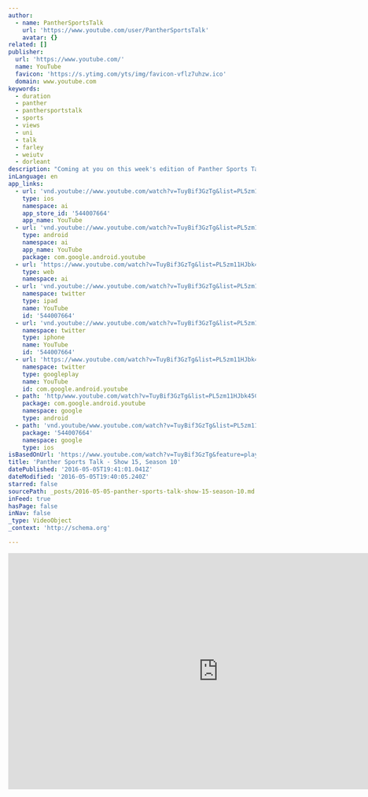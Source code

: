 ```yaml
---
author:
  - name: PantherSportsTalk
    url: 'https://www.youtube.com/user/PantherSportsTalk'
    avatar: {}
related: []
publisher:
  url: 'https://www.youtube.com/'
  name: YouTube
  favicon: 'https://s.ytimg.com/yts/img/favicon-vflz7uhzw.ico'
  domain: www.youtube.com
keywords:
  - duration
  - panther
  - panthersportstalk
  - sports
  - views
  - uni
  - talk
  - farley
  - weiutv
  - dorleant
description: "Coming at you on this week's edition of Panther Sports Talk. It's 4 wins in a row for the football team... Today we recap the 41 to zero victory last Saturday. We feature an offensive and defensive player that show up all over the field."
inLanguage: en
app_links:
  - url: 'vnd.youtube://www.youtube.com/watch?v=TuyBif3GzTg&list=PL5zm11HJbk45C_gXjVQuSFdtUpcUh6iA2&feature=applinks'
    type: ios
    namespace: ai
    app_store_id: '544007664'
    app_name: YouTube
  - url: 'vnd.youtube://www.youtube.com/watch?v=TuyBif3GzTg&list=PL5zm11HJbk45C_gXjVQuSFdtUpcUh6iA2&feature=applinks'
    type: android
    namespace: ai
    app_name: YouTube
    package: com.google.android.youtube
  - url: 'https://www.youtube.com/watch?v=TuyBif3GzTg&list=PL5zm11HJbk45C_gXjVQuSFdtUpcUh6iA2&feature=applinks'
    type: web
    namespace: ai
  - url: 'vnd.youtube://www.youtube.com/watch?v=TuyBif3GzTg&list=PL5zm11HJbk45C_gXjVQuSFdtUpcUh6iA2&feature=applinks'
    namespace: twitter
    type: ipad
    name: YouTube
    id: '544007664'
  - url: 'vnd.youtube://www.youtube.com/watch?v=TuyBif3GzTg&list=PL5zm11HJbk45C_gXjVQuSFdtUpcUh6iA2&feature=applinks'
    namespace: twitter
    type: iphone
    name: YouTube
    id: '544007664'
  - url: 'https://www.youtube.com/watch?v=TuyBif3GzTg&list=PL5zm11HJbk45C_gXjVQuSFdtUpcUh6iA2'
    namespace: twitter
    type: googleplay
    name: YouTube
    id: com.google.android.youtube
  - path: 'http/www.youtube.com/watch?v=TuyBif3GzTg&list=PL5zm11HJbk45C_gXjVQuSFdtUpcUh6iA2'
    package: com.google.android.youtube
    namespace: google
    type: android
  - path: 'vnd.youtube/www.youtube.com/watch?v=TuyBif3GzTg&list=PL5zm11HJbk45C_gXjVQuSFdtUpcUh6iA2'
    package: '544007664'
    namespace: google
    type: ios
isBasedOnUrl: 'https://www.youtube.com/watch?v=TuyBif3GzTg&feature=player_embedded&list=PL5zm11HJbk45C_gXjVQuSFdtUpcUh6iA2'
title: 'Panther Sports Talk - Show 15, Season 10'
datePublished: '2016-05-05T19:41:01.041Z'
dateModified: '2016-05-05T19:40:05.240Z'
starred: false
sourcePath: _posts/2016-05-05-panther-sports-talk-show-15-season-10.md
inFeed: true
hasPage: false
inNav: false
_type: VideoObject
_context: 'http://schema.org'

---
```

<iframe src="https://cdn.embedly.com/widgets/media.html?src=https%3A%2F%2Fwww.youtube.com%2Fembed%2Fvideoseries%3Flist%3DPL5zm11HJbk45C_gXjVQuSFdtUpcUh6iA2&amp;url=https%3A%2F%2Fwww.youtube.com%2Fwatch%3Fv%3DTuyBif3GzTg%26feature%3Dplayer_embedded%26list%3DPL5zm11HJbk45C_gXjVQuSFdtUpcUh6iA2&amp;image=https%3A%2F%2Fi.ytimg.com%2Fvi%2FTuyBif3GzTg%2Fhqdefault.jpg&amp;key=b7d04c9b404c499eba89ee7072e1c4f7&amp;type=text%2Fhtml&amp;schema=youtube" width="854" height="480" scrolling="no" frameborder="0" allowfullscreen="" style=""></iframe>